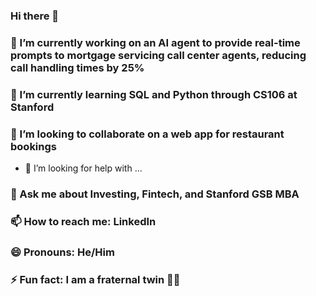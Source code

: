 ### Hi there 👋
### 🔭 I’m currently working on an AI agent to provide real-time prompts to mortgage servicing call center agents, reducing call handling times by 25%
### 🌱 I’m currently learning SQL and Python through CS106 at Stanford
### 👯 I’m looking to collaborate on a web app for restaurant bookings
- 🤔 I’m looking for help with ...
### 💬 Ask me about Investing, Fintech, and Stanford GSB MBA
### 📫 How to reach me: LinkedIn
### 😄 Pronouns: He/Him
### ⚡ Fun fact: I am a fraternal twin 👫🏾
<!--
**K-Carty/K-Carty** is a ✨ _special_ ✨ repository because its `README.md` (this file) appears on your GitHub profile.

Here are some ideas to get you started:

- 🔭 I’m currently working on ...
- 🌱 I’m currently learning ...
- 👯 I’m looking to collaborate on ...
- 🤔 I’m looking for help with ...
- 💬 Ask me about ...
- 📫 How to reach me: ...
- 😄 Pronouns: ...
- ⚡ Fun fact: ...
-->
